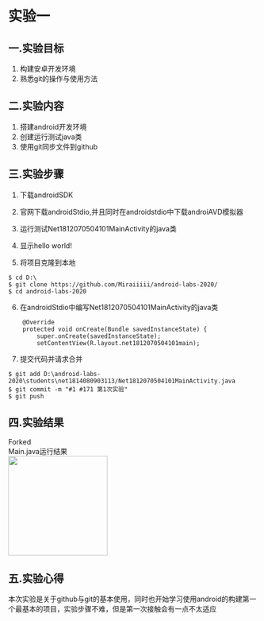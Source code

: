 # 实验一
## 一.实验目标
1. 构建安卓开发环境
2. 熟悉git的操作与使用方法
  
## 二.实验内容
1. 搭建android开发环境
2. 创建运行测试java类
3. 使用git同步文件到github
  
## 三.实验步骤
1. 下载androidSDK  
2. 官网下载androidStdio,并且同时在androidstdio中下载androiAVD模拟器  
3. 运行测试Net1812070504101MainActivity的java类  
4. 显示hello world! 

5. 将项目克隆到本地
```
$ cd D:\  
$ git clone https://github.com/Miraiiiii/android-labs-2020/    
$ cd android-labs-2020 
```
6. 在androidStdio中编写Net1812070504101MainActivity的java类  
```public class Net1814080903113MainActivity extends AppCompatActivity{  
    @Override  
    protected void onCreate(Bundle savedInstanceState) {  
        super.onCreate(savedInstanceState);  
        setContentView(R.layout.net1812070504101main);
 ```  
 
7. 提交代码并请求合并  
```
$ git add D:\android-labs-2020\students\net1814080903113/Net1812070504101MainActivity.java  
$ git commit -m "#1 #171 第1次实验"  
$ git push  
 ``` 
## 四.实验结果

Forked  
Main.java运行结果  
 <img src="https://github.com/lyRomantic/android-labs-2020/blob/master/students/net1812070504101/lab1-1.png" height=200px>
## 五.实验心得
本次实验是关于github与git的基本使用，同时也开始学习使用android的构建第一个最基本的项目，实验步骤不难，但是第一次接触会有一点不太适应
